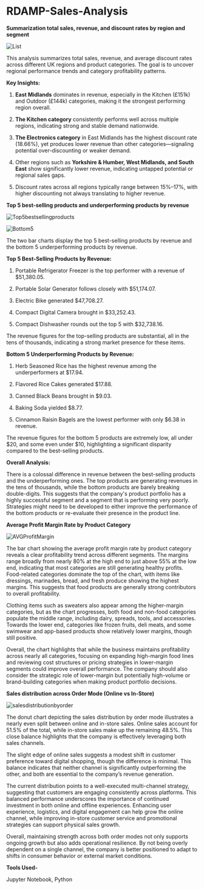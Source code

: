 # RDAMP-Sales-Analysis

**Summarization total sales, revenue, and discount rates by region and segment**

![List](https://github.com/user-attachments/assets/a15cb35d-b64d-43e8-9ffe-7048f540b886)

This analysis summarizes total sales, revenue, and average discount rates across different UK regions and product categories. The goal is to uncover regional performance trends and category profitability patterns.

**Key Insights:**

1. **East Midlands** dominates in revenue, especially in the Kitchen (£151k) and Outdoor (£144k) categories, making it the strongest performing region overall.

2. **The Kitchen category** consistently performs well across multiple regions, indicating strong and stable demand nationwide.

3. **The Electronics category** in East Midlands has the highest discount rate (18.66%), yet produces lower revenue than other categories—signaling potential over-discounting or weaker demand.

4. Other regions such as **Yorkshire & Humber, West Midlands, and South East** show significantly lower revenue, indicating untapped potential or regional sales gaps.

5. Discount rates across all regions typically range between 15%–17%, with higher discounting not always translating to higher revenue.


**Top 5 best-selling products and underperforming products by revenue**

![Top5bestsellingproducts](https://github.com/user-attachments/assets/8c360d59-3ccb-4205-9163-ed8d128e342b)

![Bottom5](https://github.com/user-attachments/assets/af687cb1-6b04-401c-923e-d8fad2db2829)


The two bar charts display the top 5 best-selling products by revenue and the bottom 5 underperforming products by revenue.

**Top 5 Best-Selling Products by Revenue:**

1. Portable Refrigerator Freezer is the top performer with a revenue of $51,380.05.

2. Portable Solar Generator follows closely with $51,174.07.

3. Electric Bike generated $47,708.27.

4. Compact Digital Camera brought in $33,252.43.

5. Compact Dishwasher rounds out the top 5 with $32,738.16.

The revenue figures for the top-selling products are substantial, all in the tens of thousands, indicating a strong market presence for these items.

**Bottom 5 Underperforming Products by Revenue:**

1. Herb Seasoned Rice has the highest revenue among the underperformers at $17.94.

2. Flavored Rice Cakes generated $17.88.

3. Canned Black Beans brought in $9.03.

4. Baking Soda yielded $8.77.

5. Cinnamon Raisin Bagels are the lowest performer with only $6.38 in revenue.

The revenue figures for the bottom 5 products are extremely low, all under $20, and some even under $10, highlighting a significant disparity compared to the best-selling products.

**Overall Analysis:**

There is a colossal difference in revenue between the best-selling products and the underperforming ones. The top products are generating revenues in the tens of thousands, while the bottom products are barely breaking double-digits. This suggests that the company's product portfolio has a highly successful segment and a segment that is performing very poorly. Strategies might need to be developed to either improve the performance of the bottom products or re-evaluate their presence in the product line.

**Average Profit Margin Rate by Product Category**

![AVGProfitMargin](https://github.com/user-attachments/assets/4825b693-651b-46d9-9cb3-2324bf72a285)

The bar chart showing the average profit margin rate by product category reveals a clear profitability trend across different segments. The margins range broadly from nearly 80% at the high end to just above 55% at the low end, indicating that most categories are still generating healthy profits. Food-related categories dominate the top of the chart, with items like dressings, marinades, bread, and fresh produce showing the highest margins. This suggests that food products are generally strong contributors to overall profitability.

Clothing items such as sweaters also appear among the higher-margin categories, but as the chart progresses, both food and non-food categories populate the middle range, including dairy, spreads, tools, and accessories. Towards the lower end, categories like frozen fruits, deli meats, and some swimwear and app-based products show relatively lower margins, though still positive.

Overall, the chart highlights that while the business maintains profitability across nearly all categories, focusing on expanding high-margin food lines and reviewing cost structures or pricing strategies in lower-margin segments could improve overall performance. The company should also consider the strategic role of lower-margin but potentially high-volume or brand-building categories when making product portfolio decisions.


**Sales distribution across Order Mode (Online vs In-Store)**

![salesdistributionbyorder](https://github.com/user-attachments/assets/0ef74e71-b924-4ba6-970c-4860f60e3f9e)

The donut chart depicting the sales distribution by order mode illustrates a nearly even split between online and in-store sales. Online sales account for 51.5% of the total, while in-store sales make up the remaining 48.5%. This close balance highlights that the company is effectively leveraging both sales channels.

The slight edge of online sales suggests a modest shift in customer preference toward digital shopping, though the difference is minimal. This balance indicates that neither channel is significantly outperforming the other, and both are essential to the company’s revenue generation.

The current distribution points to a well-executed multi-channel strategy, suggesting that customers are engaging consistently across platforms. This balanced performance underscores the importance of continued investment in both online and offline experiences. Enhancing user experience, logistics, and digital engagement can help grow the online channel, while improving in-store customer service and promotional strategies can support physical sales growth.

Overall, maintaining strength across both order modes not only supports ongoing growth but also adds operational resilience. By not being overly dependent on a single channel, the company is better positioned to adapt to shifts in consumer behavior or external market conditions.

**Tools Used-**

Jupyter Notebook, Python 


